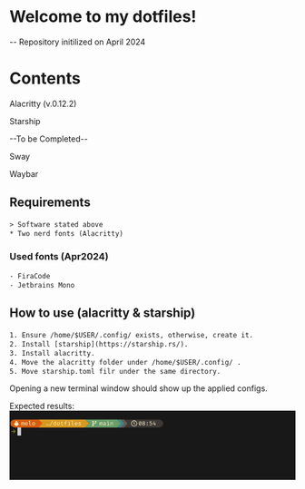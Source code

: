 # Welcome to my dotfiles!
-- Repository initilized on April 2024

# Contents

Alacritty (v.0.12.2)

Starship


--To be Completed--

Sway

Waybar

## Requirements
	> Software stated above
	* Two nerd fonts (Alacritty)

### Used fonts (Apr2024)
	- FiraCode
	- Jetbrains Mono


## How to use (alacritty & starship)

	1. Ensure /home/$USER/.config/ exists, otherwise, create it.
	2. Install [starship](https://starship.rs/).
	3. Install alacritty.
	4. Move the alacritty folder under /home/$USER/.config/ .
	5. Move starship.toml filr under the same directory.

Opening a new terminal window should show up the applied configs.

Expected results:
![screenshot for expected result of my terminal customizaton](https://raw.githubusercontent.com/Akirapearl/dotfiles/main/images/result_term.png) 

